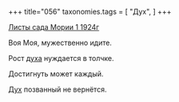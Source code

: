 +++
title="056"
taxonomies.tags = [
 "Дух",
]
+++

[Листы сада Мории 1 1924г](/agni/1924)

Воя Моя, мужественно идите.   

Рост [духа](/tags/[Дух](/tags/Дух)) нуждается в толчке.   

Достигнуть может каждый.   

[Дух](/tags/Дух) позванный не вернётся.   

